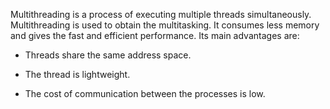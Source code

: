 Multithreading is a process of executing multiple threads
simultaneously. Multithreading is used to obtain the multitasking. It
consumes less memory and gives the fast and efficient performance. Its
main advantages are:

-   Threads share the same address space.

-   The thread is lightweight.

-   The cost of communication between the processes is low.